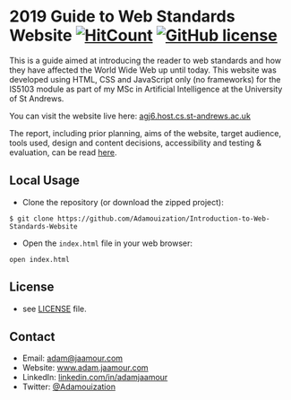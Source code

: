 # 2019 Guide to Web Standards Website [![HitCount](http://hits.dwyl.io/Adamouization/Introduction-to-Web-Standards-Website.svg)](http://hits.dwyl.io/Adamouization/Introduction-to-Web-Standards-Website) [![GitHub license](https://img.shields.io/github/license/Adamouization/Introduction-to-Web-Standards-Website)](https://github.com/Adamouization/Introduction-to-Web-Standards-Website/blob/master/LICENSE)

This is a guide aimed at introducing the reader to web standards and how they have affected the World Wide Web up until today. This website was developed using HTML, CSS and JavaScript only (no frameworks) for the IS5103 module as part of my MSc in Artificial Intelligence at the University of St Andrews.

You can visit the website live here: [agj6.host.cs.st-andrews.ac.uk](https://agj6.host.cs.st-andrews.ac.uk/)

The report, including prior planning, aims of the website, target audience, tools used, design and content decisions, accessibility and testing & evaluation, can be read [here](https://github.com/Adamouization/Introduction-to-Web-Standards-Website/blob/master/report/report.pdf).

## Local Usage

* Clone the repository (or download the zipped project):
```
$ git clone https://github.com/Adamouization/Introduction-to-Web-Standards-Website
```

* Open the `index.html` file in your web browser:
```
open index.html
```

## License 
* see [LICENSE](https://github.com/Adamouization/Introduction-to-Web-Standards-Website/blob/master/LICENSE) file.

## Contact
* Email: adam@jaamour.com
* Website: www.adam.jaamour.com
* LinkedIn: [linkedin.com/in/adamjaamour](https://www.linkedin.com/in/adamjaamour/)
* Twitter: [@Adamouization](https://twitter.com/Adamouization)
